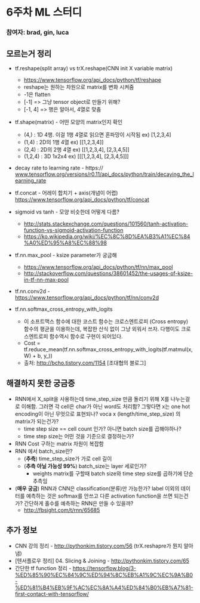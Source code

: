 # 6주차 ML 스터디 
### 참여자: brad, gin, luca


## 모르는거 정리
* tf.reshape(split array) vs trX.reshape(CNN init X variable matrix)
	- https://www.tensorflow.org/api_docs/python/tf/reshape
	- reshape는 원하는 차원으로 matrix를 변화 시켜줌
	- -1은 flatten
	- [-1] => 그냥 tensor object로 만들기 위해?
	- [-1, 4] => 행은 알아서, 4열로 맞춤

* tf.shape(matrix) - 어떤 모양의 matrix인지 확인
	- (4,) : 1D 4행. 이걸 1행 4열로 읽으면 혼파망이 시작됨 ex) [1,2,3,4]
	- (1,4) : 2D의 1행 4열  ex) [[1,2,3,4]]
	- (2,4) : 2D의 2행 4열  ex) [[1,2,3,4], [2,3,4,5]]
	- (1,2,4) : 3D 1x2x4  ex) [[[1,2,3,4], [2,3,4,5]]]


* decay rate to learning rate - https:// www.tensorflow.org/versions/r0.11/api_docs/python/train/decaying_the_learning_rate

* tf.concat - 어레이 합치기 + axis(개념이 어렵) https://www.tensorflow.org/api_docs/python/tf/concat

* sigmoid vs tanh - 모양 비슷한데 어떻게 다름?
	- http://stats.stackexchange.com/questions/101560/tanh-activation-function-vs-sigmoid-activation-function
	- https://ko.wikipedia.org/wiki/%EC%8C%8D%EA%B3%A1%EC%84%A0%ED%95%A8%EC%88%98

* tf.nn.max_pool - ksize parameter가 궁금해
	- https://www.tensorflow.org/api_docs/python/tf/nn/max_pool
	- http://stackoverflow.com/questions/38601452/the-usages-of-ksize-in-tf-nn-max-pool

* tf.nn.conv2d - https://www.tensorflow.org/api_docs/python/tf/nn/conv2d

* tf.nn.softmax\_cross\_entropy\_with\_logits
	- 이 소프트맥스 함수에 대한 코스트 함수는 크로스엔트로피 (Cross entropy) 함수의 평균을 이용하는데, 복잡한 산식 없이 그냥 외워서 쓰자. 다행이도 크로스엔트로피 함수역시 함수로 구현이 되어있다.
	- Cost = tf.reduce_mean(tf.nn.softmax_cross_entropy_with_logits(tf.matmul(x, W) + b, y_))
	- 출처: http://bcho.tistory.com/1154 [조대협의 블로그]

## 해결하지 못한 궁금증 
- RNN에서 X_split을 사용하는데 time_step_size 만큼 돌리기 위해 X를 나누는걸로 이해함. 그러면 각 cell은 char가 아닌 word도 처리함? 그렇다면 x는 one hot encoding이 아닌 무엇으로 표현되나? voca x (length/time_step_size) 의 matrix가 되는건가?
	- time step size == cell count 인가? 아니면 batch size를 곱해야하나?
	- time step size는 어떤 것을 기준으로 결정하는가? 
- RNN Cost 구하는 matrix 차원이 복잡함
- RNN 에서 batch_size란?
	- (**추측**) time_step_size가 가로 cell 길이
	- (**추측 아닐 가능성 99%**) batch_size는 layer 세로인가? 
		- weights matrix를 구할때 batch size와 time step size를 곱하기에 단순 추측임
- (**매우 궁금**) RNN과 CNN은 classification(분류)만 가능한가? label 이외의 데이터를 예측하는 것은 softmax를 안쓰고 다른 activation function을 쓰면 되는건가? 간단하게 홀수를 예측하는 RNN은 만들 수 있을까?
	- http://fbsight.com/t/rnn/65685 

## 추가 정보
* CNN 강의 정리 - http://pythonkim.tistory.com/56 (trX.reshapre가 뭔지 알아냄)
* [텐서플로우 정리] 04. Slicing & Joining - http://pythonkim.tistory.com/65
* 간단한 tf function 정리 -
https://tensorflow.blog/3-%ED%85%90%EC%84%9C%ED%94%8C%EB%A1%9C%EC%9A%B0-%ED%81%B4%EB%9F%AC%EC%8A%A4%ED%84%B0%EB%A7%81-first-contact-with-tensorflow/